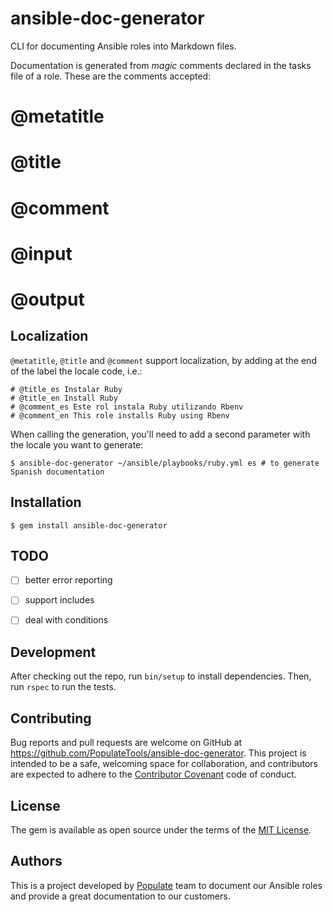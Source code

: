 # ansible-doc-generator

CLI for documenting Ansible roles into Markdown files.

Documentation is generated from _magic_ comments declared in the tasks file of a role. These are the comments accepted:

# @metatitle

# @title

# @comment

# @input

# @output

## Localization

`@metatitle`, `@title` and `@comment` support localization, by adding at the end of the label the locale code, i.e.:

```
# @title_es Instalar Ruby
# @title_en Install Ruby
# @comment_es Este rol instala Ruby utilizando Rbenv
# @comment_en This role installs Ruby using Rbenv
```

When calling the generation, you'll need to add a second parameter with the locale you want to
generate:

```
$ ansible-doc-generator ~/ansible/playbooks/ruby.yml es # to generate Spanish documentation
```

## Installation

```
$ gem install ansible-doc-generator
```

## TODO

- [ ] better error reporting
- [ ] support includes
- [ ] deal with conditions


## Development

After checking out the repo, run `bin/setup` to install dependencies. Then, run `rspec` to run the tests.

## Contributing

Bug reports and pull requests are welcome on GitHub at https://github.com/PopulateTools/ansible-doc-generator. This project is intended to be a safe, welcoming space for collaboration, and contributors are expected to adhere to the [Contributor Covenant](http://contributor-covenant.org) code of conduct.

## License

The gem is available as open source under the terms of the [MIT License](http://opensource.org/licenses/MIT).

## Authors

This is a project developed by [Populate](https://populate.tools) team to document our Ansible roles and provide a great documentation to our customers.
